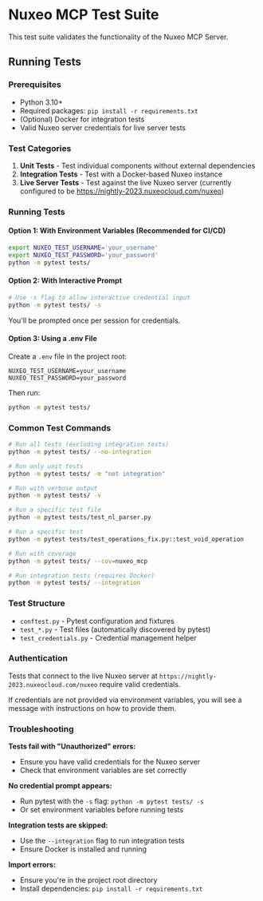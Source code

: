 # Nuxeo MCP Test Suite

This test suite validates the functionality of the Nuxeo MCP Server.

## Running Tests

### Prerequisites

- Python 3.10+
- Required packages: `pip install -r requirements.txt`
- (Optional) Docker for integration tests
- Valid Nuxeo server credentials for live server tests

### Test Categories

1. **Unit Tests** - Test individual components without external dependencies
2. **Integration Tests** - Test with a Docker-based Nuxeo instance  
3. **Live Server Tests** - Test against the live Nuxeo server (currently configured to be https://nightly-2023.nuxeocloud.com/nuxeo)

### Running Tests

#### Option 1: With Environment Variables (Recommended for CI/CD)

```bash
export NUXEO_TEST_USERNAME='your_username'
export NUXEO_TEST_PASSWORD='your_password'
python -m pytest tests/
```

#### Option 2: With Interactive Prompt

```bash
# Use -s flag to allow interactive credential input
python -m pytest tests/ -s
```

You'll be prompted once per session for credentials.

#### Option 3: Using a .env File

Create a `.env` file in the project root:
```
NUXEO_TEST_USERNAME=your_username
NUXEO_TEST_PASSWORD=your_password
```

Then run:
```bash
python -m pytest tests/
```

### Common Test Commands

```bash
# Run all tests (excluding integration tests)
python -m pytest tests/ --no-integration

# Run only unit tests
python -m pytest tests/ -m "not integration"

# Run with verbose output
python -m pytest tests/ -v

# Run a specific test file
python -m pytest tests/test_nl_parser.py

# Run a specific test
python -m pytest tests/test_operations_fix.py::test_void_operation

# Run with coverage
python -m pytest tests/ --cov=nuxeo_mcp

# Run integration tests (requires Docker)
python -m pytest tests/ --integration
```

### Test Structure

- `conftest.py` - Pytest configuration and fixtures
- `test_*.py` - Test files (automatically discovered by pytest)
- `test_credentials.py` - Credential management helper

### Authentication

Tests that connect to the live Nuxeo server at `https://nightly-2023.nuxeocloud.com/nuxeo` require valid credentials. 

If credentials are not provided via environment variables, you will see a message with instructions on how to provide them.

### Troubleshooting

**Tests fail with "Unauthorized" errors:**
- Ensure you have valid credentials for the Nuxeo server
- Check that environment variables are set correctly

**No credential prompt appears:**
- Run pytest with the `-s` flag: `python -m pytest tests/ -s`
- Or set environment variables before running tests

**Integration tests are skipped:**
- Use the `--integration` flag to run integration tests
- Ensure Docker is installed and running

**Import errors:**
- Ensure you're in the project root directory
- Install dependencies: `pip install -r requirements.txt`